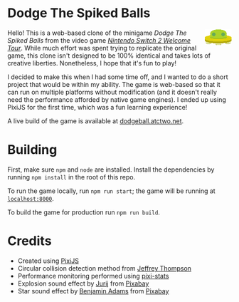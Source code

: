 # Dodge The Spiked Balls

<img alt="sprite of the ufo friend from the game" src="./public/assets/friend.gif" align="right">

Hello!  This is a web-based clone of the minigame *Dodge The Spiked Balls* from the video game [*Nintendo Switch 2 Welcome Tour*](https://en.wikipedia.org/wiki/Nintendo_Switch_2_Welcome_Tour).  While much effort was spent trying to replicate the original game, this clone isn't designed to be 100% identical and takes lots of creative liberties.  Nonetheless, I hope that it's fun to play!

I decided to make this when I had some time off, and I wanted to do a short project that would be within my ability.  The game is web-based so that it can run on multiple platforms without modification (and it doesn't really need the performance afforded by native game engines).  I ended up using PixiJS for the first time, which was a fun learning experience!

A live build of the game is available at [dodgeball.atctwo.net](https://dodgeball.atctwo.net/).

# Building
First, make sure `npm` and `node` are installed.  Install the dependencies by running `npm install` in the root of this repo.

To run the game locally, run `npm run start`; the game will be running at [`localhost:8000`](http://localhost:8000).

To build the game for production run `npm run build`.

# Credits
- Created using <a href="https://pixijs.com/">PixiJS</a>
- Circular collision detection method from <a href="https://www.jeffreythompson.org/collision-detection/circle-circle.php">Jeffrey Thompson</a>
- Performance monitoring performed using <a href="https://github.com/Prozi/pixi-stats">pixi-stats</a>
- Explosion sound effect by <a href="https://pixabay.com/users/soundreality-31074404/?utm_source=link-attribution&utm_medium=referral&utm_campaign=mutm_content=343683">Jurij</a> from <a href="https://pixabay.com/sound-effects//?utm_source=link-attribution&utm_medium=referral&utm_campaign=music&utm_content=343683">Pixabay</a></li>
- Star sound effect by <a href="https://pixabay.com/users/benkirb-8692052/?utm_source=link-attribution&utm_medium=referral&utm_campaign=mutm_content=268901">Benjamin Adams</a> from <a href="https://pixabay.com/sound-effects//?utm_source=link-attribution&utm_medium=referral&utm_campaign=music&utm_content=268901">Pixabay</a></li>
